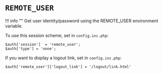 # `REMOTE_USER`
!!! info ""
    Get user identity/password using the REMOTE_USER environment variable.

To use this session scheme, set in `config.inc.php`:

```php-inline
$auth['session']  = 'remote_user';
$auth['type'] = 'none';
```

If you want to display a logout link, set in `config.inc.php`:

```php-inline
$auth['remote_user']['logout_link'] = '/logout/link.html'
```